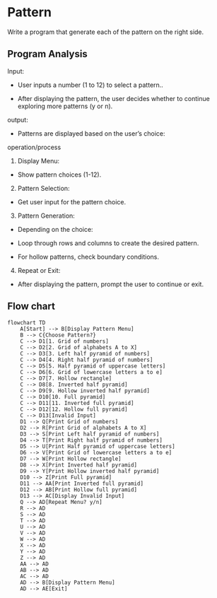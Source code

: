 
# Pattern

Write a program that generate each of the pattern on the right side.


## Program Analysis 

Input:

* User inputs a number (1 to 12) to select a pattern..

* After displaying the pattern, the user decides whether to continue exploring more patterns (y or n).


output: 

* Patterns are displayed based on the user’s choice:


operation/process

1. Display Menu:

* Show pattern choices (1-12).

2. Pattern Selection:

* Get user input for the pattern choice.

3. Pattern Generation:

* Depending on the choice:

* Loop through rows and columns to create the desired pattern.

* For hollow patterns, check boundary conditions.


4. Repeat or Exit:

* After displaying the pattern, prompt the user to continue or exit.




## Flow chart

```mermaid
flowchart TD
    A[Start] --> B[Display Pattern Menu]
    B --> C{Choose Pattern?}
    C --> D1[1. Grid of numbers]
    C --> D2[2. Grid of alphabets A to X]
    C --> D3[3. Left half pyramid of numbers]
    C --> D4[4. Right half pyramid of numbers]
    C --> D5[5. Half pyramid of uppercase letters]
    C --> D6[6. Grid of lowercase letters a to e]
    C --> D7[7. Hollow rectangle]
    C --> D8[8. Inverted half pyramid]
    C --> D9[9. Hollow inverted half pyramid]
    C --> D10[10. Full pyramid]
    C --> D11[11. Inverted full pyramid]
    C --> D12[12. Hollow full pyramid]
    C --> D13[Invalid Input]
    D1 --> Q[Print Grid of numbers]
    D2 --> R[Print Grid of alphabets A to X]
    D3 --> S[Print Left half pyramid of numbers]
    D4 --> T[Print Right half pyramid of numbers]
    D5 --> U[Print Half pyramid of uppercase letters]
    D6 --> V[Print Grid of lowercase letters a to e]
    D7 --> W[Print Hollow rectangle]
    D8 --> X[Print Inverted half pyramid]
    D9 --> Y[Print Hollow inverted half pyramid]
    D10 --> Z[Print Full pyramid]
    D11 --> AA[Print Inverted full pyramid]
    D12 --> AB[Print Hollow full pyramid]
    D13 --> AC[Display Invalid Input]
    Q --> AD[Repeat Menu? y/n]
    R --> AD
    S --> AD
    T --> AD
    U --> AD
    V --> AD
    W --> AD
    X --> AD
    Y --> AD
    Z --> AD
    AA --> AD
    AB --> AD
    AC --> AD
    AD --> B[Display Pattern Menu]
    AD --> AE[Exit]


